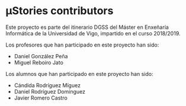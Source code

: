 # μStories contributors
Este proyecto es parte del itinerario DGSS del Máster en Enxeñaría Informática
de la Universidad de Vigo, impartido en el curso 2018/2019.

Los profesores que han participado en este proyecto han sido:
* Daniel González Peña
* Miguel Reboiro Jato

Los alumnos que han participado en este proyecto han sido:
* Cándida Rodríguez Míguez
* Daniel Rodríguez Domínguez
* Javier Romero Castro
